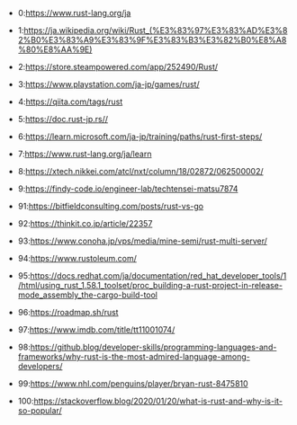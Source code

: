 - 0:https://www.rust-lang.org/ja
- 1:https://ja.wikipedia.org/wiki/Rust_(%E3%83%97%E3%83%AD%E3%82%B0%E3%83%A9%E3%83%9F%E3%83%B3%E3%82%B0%E8%A8%80%E8%AA%9E)
- 2:https://store.steampowered.com/app/252490/Rust/
- 3:https://www.playstation.com/ja-jp/games/rust/
- 4:https://qiita.com/tags/rust
- 5:https://doc.rust-jp.rs//
- 6:https://learn.microsoft.com/ja-jp/training/paths/rust-first-steps/
- 7:https://www.rust-lang.org/ja/learn
- 8:https://xtech.nikkei.com/atcl/nxt/column/18/02872/062500002/
- 9:https://findy-code.io/engineer-lab/techtensei-matsu7874


- 91:https://bitfieldconsulting.com/posts/rust-vs-go
- 92:https://thinkit.co.jp/article/22357
- 93:https://www.conoha.jp/vps/media/mine-semi/rust-multi-server/
- 94:https://www.rustoleum.com/
- 95:https://docs.redhat.com/ja/documentation/red_hat_developer_tools/1/html/using_rust_1.58.1_toolset/proc_building-a-rust-project-in-release-mode_assembly_the-cargo-build-tool
- 96:https://roadmap.sh/rust
- 97:https://www.imdb.com/title/tt11001074/
- 98:https://github.blog/developer-skills/programming-languages-and-frameworks/why-rust-is-the-most-admired-language-among-developers/
- 99:https://www.nhl.com/penguins/player/bryan-rust-8475810
- 100:https://stackoverflow.blog/2020/01/20/what-is-rust-and-why-is-it-so-popular/

